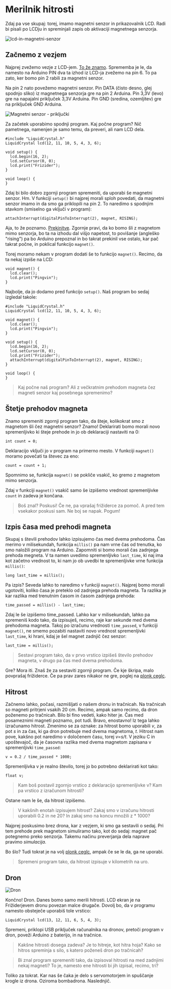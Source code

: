 # Merilnik hitrosti

Zdaj pa vse skupaj: torej, imamo magnetni senzor in prikazovalnik LCD. Radi bi pisali po LCDju in spreminjali zapis ob aktivaciji magnetnega senzorja.

![lcd-in-magnetni-senzor](images/lcd-magnet.jpg)

## Začnemo z vezjem

Najprej zvežemo vezje z LCD-jem. [To že znamo](lcd.md). Sprememba je le, da namesto na Arduino PIN dva ta izhod iz LCD-ja zvežemo na pin 6. To pa zato, ker bomo pin 2 rabili za magnetni senzor.

Na pin 2 nato povežemo magnetni senzor. Pin DATA (čisto desno, glej spodnjo sliko) iz magnetnega senzorja gre na pin 2 Arduina. Pin 3,3V (levo) gre na napajalni priključek 3,3V Arduina. Pin GND (sredina, ozemljitev) gre na priključek GND Arduina.

![Magnetni senzor - priključki](images/magnetni-senzor.jpg)

Za začetek uporabimo spodnji program. Kaj počne program? Nič pametnega, namenjen je samo temu, da preveri, ali nam LCD dela.

    #include "LiquidCrystal.h"
    LiquidCrystal lcd(12, 11, 10, 5, 4, 3, 6);

    void setup() {
      lcd.begin(16, 2);
      lcd.setCursor(0, 0);
      lcd.print("Frizider");
    }

    void loop() {
    }

Zdaj bi bilo dobro zgornji program spremeniti, da uporabi še magnetni senzor. Hm. V funkciji `setup()` bi najprej morali sploh povedati, da magnetni senzor imamo in da smo ga priklopili na pin 2. To naredimo s spodnjim stavkom (smiselno ga vključi v program):

    attachInterrupt(digitalPinToInterrupt(2), magnet, RISING);

Aja, to že poznamo. [Prekinitve](prekinitve). Zgornje pravi, da ko bomo šli z magnetom mimo senzorja, bo ta na izhodu dal višjo napetost, to povišanje (angleško "rising") pa bo Arduino prepoznal in bo takrat prekinil vse ostalo, kar pač takrat počne, in poklical funkcijo `magnet()`.

Torej moramo nekam v program dodati še to funkcijo `magnet()`. Recimo, da ta nekaj izpiše na LCD:

    void magnet() {
      lcd.clear();
      lcd.print("Pingvin");
    }

Najbolje, da jo dodamo pred funkcijo `setup()`. Naš program bo sedaj izgledal takole:

    #include "LiquidCrystal.h"
    LiquidCrystal lcd(12, 11, 10, 5, 4, 3, 6);

    void magnet() {
      lcd.clear();
      lcd.print("Pingvin");
    }

    void setup() {
      lcd.begin(16, 2);
      lcd.setCursor(0, 0);
      lcd.print("Frizider");
      attachInterrupt(digitalPinToInterrupt(2), magnet, RISING);
    }

    void loop() {
    }

> Kaj počne naš program? 
> Ali z večkratnim prehodom magneta čez magneti senzor kaj 
> posebnega spremenimo?

## Štetje prehodov magneta

Znamo spremeniti zgornji program tako, da šteje, kolikokrat smo z magnetom šli čez magnetni senzor? Znamo! Deklarirati bomo morali novo spremenljivko ki šteje prehode in jo ob deklaraciji nastaviti na 0:

    int count = 0;

Deklaracijo vključi jo v program na primerno mesto. V funkciji `magnet()` moramo povečati ta števec za eno:

    count = count + 1;

Spomnimo se, funkcija `magnet()` se pokliče vsakič, ko gremo z magnetom mimo senzorja.

Zdaj v funkciji `magnet()` vsakič samo še izpišemo vrednost spremenljivke `count` in zadeva je končana. 

> Boš znal? Poskusi! Če ne, pa vprašaj frižiderce za pomoč. A pred tem vsekakor poskusi sam. Ne boj se napak. Pogum!

## Izpis časa med prehodi magneta

Skupaj s števili prehodov lahko izpisujemo čas med dvema prehodoma. Čas merimo v milisekundah, funkcija `millis()` pa nam vrne čas od trenutka, ko smo naložili program na Arduino. Zapomniti si bomo morali čas zadnjega prehoda megneta. V ta namen uvedimo spremenljivko `last_time`, ki naj ima kot začetno vrednost to, ki nam jo ob uvedbi te spremenljivke vrne funkcija `millis()`:

    long last_time = millis();

Pa izpis? Seveda lahko to naredimo v funkciji `magnet()`. Najprej bomo morali ugotoviti, koliko časa je preteklo od zadnjega prehoda magneta. Ta razlika je kar razlika med trenutnim časom in časom zadnjega prehoda:

    time_passed = millis() - last_time;

Zdaj le še izpišemo time_passed. Lahko kar v milisekundah, lahko pa spremeniš kodo tako, da izpisuješ, recimo, raje kar sekunde med dvema prehodoma magneta. Takoj po izračunu vrednosti `time_passed`, v funkciji `magnet()`, ne smemo pozabiti nastaviti novo vrednost spremenljivki `last_time`, ki hrani, kdaj je šel magnet zadnjič čez senzor:

    last_time = millis();

> Sestavi program tako, da v prvo vrstico izpišeš število prehodov magneta, v drugo pa čas med dvema prehodoma.

Gre? Mora iti. Znaš že za sestaviti zgornji program. Če kje škripa, malo povprašaj frižiderce. Če pa prav zares nikakor ne gre, poglej na [plonk ceglc](plonk-ceglc.md).

## Hitrost

Začnemo lahko, počasi, razmišljati o našem dronu in tračnicah. Na tračnicah so magneti pritrjeni vsakih 20 cm. Recimo, ampak samo recimo, da dron poženemo po tračnicah. Bilo bi fino vedeti, kako hiter je. Čas med posameznimi magneti poznamo, pot tudi. Bravo, enostavno! Iz tega lahko izračunamo hitrost. Zmenimo se za oznake: za hitrost bomo uporabili *v*, za pot *s* in za čas, ki ga dron potrebuje med dvema magnetoma, *t*. Hitrost nam pove, kakšno pot naredimo v določenem času, torej *v=s/t*. V jeziku C in upoštevajoč, da je časovna razlika med dvema magnetom zapisana v spremenljivki `time_passed`:

    v = 0.2 / time_passed * 1000;

Spremenljivka v je realno število, torej jo bo potrebno deklarirati kot tako:

    float v;

> Kam boš postavil zgornjo vrstico z deklaracijo spremenljivke v? Kam pa vrstico z izračunom hitrosti?

Ostane nam le še, da hitrost izpišemo.

> V kakšnih enotah izpisujem hitrost? Zakaj smo v izračunu hitrosti uporabili 0.2 in ne 20? In zakaj smo na koncu množili z * 1000?

Najprej poskusimo brez drona, kar z vezjem, ki smo ga sestavili o sedaj. Pri tem prehode prek magnetom simuliramo tako, kot do sedaj: magnet pač potegnemo preko senzorja. Takemu načinu preverjanja dela naprave pravimo *simulacija*.

Bo šlo? Tudi tokrat je na volj [plonk ceglc](plonk-ceglc.md), ampak če se le da, ga ne uporabi.

> Spremeni program tako, da hitrost izpisuje v kilometrih na uro.


## Dron

![Dron](images/dron.jpg)

Končno! Dron. Danes bomo samo merili hitrosti. LCD ekran je na Frižiderjevem dronu povezan malce drugače. Dovolj bo, da v programu namesto obsteječe uporabiš tole vrstico:

    LiquidCrystal lcd(13, 12, 11, 6, 5, 4, 3);

Spremeni, priklopi USB priključek računalnika na dronov, pretoči program v dron, poveži Arduino z baterijo, in na tračnice. 

> Kakšne hitrosti dosega zadeva? Je to hitreje, kot hitra hoja? Kako se hitros spreminja s silo, s katero poženeš dron po tračnicah?

> Bi znal program spremeniti tako, da izpisoval hitrosti na med zadnjimi nekaj magneti? To je, namesto ene hitrosti bi jih izpisal, recimo, tri?

Toliko za tokrat. Kar nas še čaka je delo s servomotorjem in spuščanje krogle iz drona. Oziroma bombadrona. Naslednjič.
